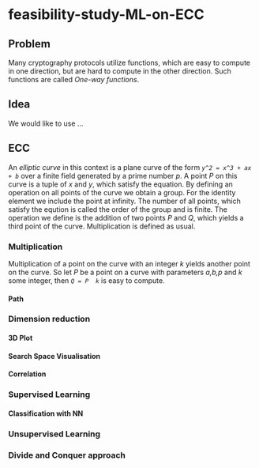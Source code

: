 # feasibility-study-ML-on-ECC
## Problem
Many cryptography protocols utilize functions, which are easy to compute in one direction, but are hard to compute in the other direction. Such functions are called *One-way functions*.
## Idea
We would like to use ...
## ECC
An *elliptic curve* in this context is a plane curve of the form *``y^2 = x^3 + ax + b``* over a finite field generated by a prime number *p*. A point *P* on this curve is a tuple of *x* and *y*, which satisfy the equation. By defining an operation on all points of the curve we obtain a group. For the identity element we include the point at infinity. The number of all points, which satisfy the eqution is called the order of the group and is finite.
The operation we define is the addition of two points *P* and *Q*, which yields a third point of the curve. Multiplication is defined as usual. 

### Multiplication
Multiplication of a point on the curve with an integer *k* yields another point on the curve. So let *P* be a point on a curve with parameters *a,b,p* and *k* some integer, then *``Q = P  k``* is easy to compute.  

#### Path 
### Dimension reduction
#### 3D Plot
#### Search Space Visualisation
#### Correlation
### Supervised Learning
#### Classification with NN
### Unsupervised Learning
### Divide and Conquer approach

